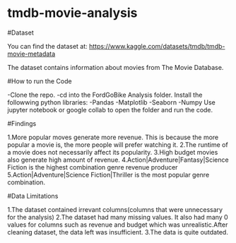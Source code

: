 # tmdb-movie-analysis
#Dataset

You can find the dataset at: https://www.kaggle.com/datasets/tmdb/tmdb-movie-metadata

The dataset contains information about movies from The Movie Database.

#How to run the Code

-Clone the repo.
-cd into the FordGoBike Analysis folder. 
Install the followwing python libraries: -Pandas -Matplotlib -Seaborn -Numpy
Use jupyter notebook or google collab to open the folder and run the code.

#Findings

1.More popular moves generate more revenue. This is because the more popular a movie is, the more people will prefer watching it.
2.The runtime of a movie does not necessarily affect its popularity.
3.High budget movies also generate high amount of revenue.
4.Action|Adventure|Fantasy|Science Fiction is the highest combination genre revenue producer
5.Action|Adventure|Science Fiction|Thriller is the most popular genre combination.

#Data Limitations

1.The dataset contained irrevant columns(columns that were unnecessary for the analysis)
2.The dataset had many missing values. It also had many 0 values for columns such as revenue and budget which was unrealistic.After cleaning dataset, the data left was insufficient.
3.The data is quite outdated.
